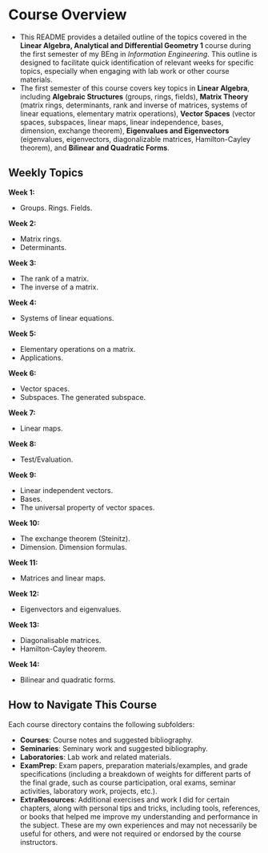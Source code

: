# Course Overview

- This README provides a detailed outline of the topics covered in the **Linear Algebra, Analytical and Differential Geometry 1** course during the first semester of my BEng in _Information Engineering_. This outline is designed to facilitate quick identification of relevant weeks for specific topics, especially when engaging with lab work or other course materials.
- The first semester of this course covers key topics in **Linear Algebra**, including **Algebraic Structures** (groups, rings, fields), **Matrix Theory** (matrix rings, determinants, rank and inverse of matrices, systems of linear equations, elementary matrix operations), **Vector Spaces** (vector spaces, subspaces, linear maps, linear independence, bases, dimension, exchange theorem), **Eigenvalues and Eigenvectors** (eigenvalues, eigenvectors, diagonalizable matrices, Hamilton-Cayley theorem), and **Bilinear and Quadratic Forms**.

## Weekly Topics

**Week 1:** 
- Groups. Rings. Fields.

**Week 2:**
- Matrix rings.
- Determinants.

**Week 3:**
- The rank of a matrix.
- The inverse of a matrix.

**Week 4:**
- Systems of linear equations.

**Week 5:**
- Elementary operations on a matrix.
- Applications.

**Week 6:**
- Vector spaces.
- Subspaces. The generated subspace.

**Week 7:**
- Linear maps.

**Week 8:**
- Test/Evaluation.

**Week 9:**
- Linear independent vectors.
- Bases.
- The universal property of vector spaces.

**Week 10:**
- The exchange theorem (Steinitz).
- Dimension. Dimension formulas.

**Week 11:**
- Matrices and linear maps.

**Week 12:**
- Eigenvectors and eigenvalues.

**Week 13:**
- Diagonalisable matrices.
- Hamilton-Cayley theorem.

**Week 14:**
- Bilinear and quadratic forms.

## How to Navigate This Course

Each course directory contains the following subfolders:

- **Courses**: Course notes and suggested bibliography.
- **Seminaries**: Seminary work and suggested bibliography.
- **Laboratories**: Lab work and related materials.
- **ExamPrep**: Exam papers, preparation materials/examples, and grade specifications (including a breakdown of weights for different parts of the final grade, such as course participation, oral exams, seminar activities, laboratory work, projects, etc.).
- **ExtraResources**: Additional exercises and work I did for certain chapters, along with personal tips and tricks, including tools, references, or books that helped me improve my understanding and performance in the subject. These are my own experiences and may not necessarily be useful for others, and were not required or endorsed by the course instructors.


